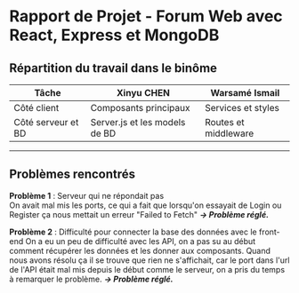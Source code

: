 # Rapport de Projet - Forum Web avec React, Express et MongoDB

## Répartition du travail dans le binôme

| Tâche                     | Xinyu CHEN                         | Warsamé Ismail                  |
|---------------------------|------------------------------------|---------------------------------|
| Côté client               | Composants principaux              | Services et styles              |
| Côté serveur et BD        | Server.js et les models de BD      | Routes et middleware            |

---

## Problèmes rencontrés

**Problème 1** : Serveur qui ne répondait pas  
On avait mal mis les ports, ce qui a fait que lorsqu'on essayait de Login ou Register ça nous mettait un erreur "Failed to Fetch"
    ***-> Problème réglé.***

**Problème 2** : Difficulté pour connecter la base des données avec le front-end
On a eu un peu de difficulté avec les API, on a pas su au début comment récupérer les données et les donner aux composants. Quand nous avons résolu ça il se trouve que rien ne s'affichait, car le port dans l'url de l'API était mal mis depuis le début comme le serveur, on a pris du temps à remarquer le problème.
    ***-> Problème réglé.***
